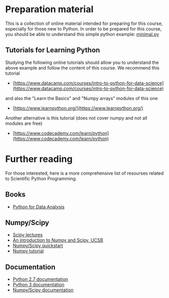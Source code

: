 # Preparation material
This is a collection of online material intended for preparing for this course, especially for those new to Python. In order to be prepared for this course, you should be able to understand this simple python example: [minimal.py](minimal.py)

## Tutorials for Learning Python
Studying the following online tutorials should allow you to understand the above example and follow the content of this course.
We recommend this tutorial 
* [https://www.datacamp.com/courses/intro-to-python-for-data-science](https://www.datacamp.com/courses/intro-to-python-for-data-science)

and also the "Learn the Basics" and "Numpy arrays" modules of this one
* [https://www.learnpython.org/](https://www.learnpython.org/)

Another alternative is this tutorial (does not cover numpy and not all modules are free)
* [https://www.codecademy.com/learn/python](https://www.codecademy.com/learn/python) 

# Further reading
For those interested, here is a more comprehensive list of resourses related to Scientific Python Programming.

## Books
* [Python for Data Analysis](http://shop.oreilly.com/product/0636920023784.do)

## Numpy/Scipy
* [Scipy lectures](http://www.scipy-lectures.org)
* [An introduction to Numpy and Scipy, UCSB](https://engineering.ucsb.edu/~shell/che210d/numpy.pdf)
* [Numpy/Scipy quickstart](https://docs.scipy.org/doc/numpy-dev/user/quickstart.html)
* [Numpy tutorial](http://cs231n.github.io/python-numpy-tutorial/)

## Documentation
* [Python 2.7 documentation](https://docs.python.org/2.7/)
* [Python 3 documentation](https://docs.python.org/3/)
* [Numpy/Scipy documentation](https://docs.scipy.org/doc/)
